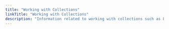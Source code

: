 ```yaml
---
title: "Working with Collections"
linkTitle: "Working with Collections"
description: "Information related to working with collections such as Lists, Dictionaries and Structures."
---
```

